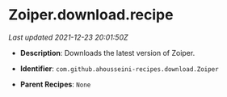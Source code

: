 # Zoiper.download.recipe

_Last updated 2021-12-23 20:01:50Z_

- **Description**: Downloads the latest version of Zoiper.

- **Identifier**: `com.github.ahousseini-recipes.download.Zoiper`

- **Parent Recipes**: `None`
